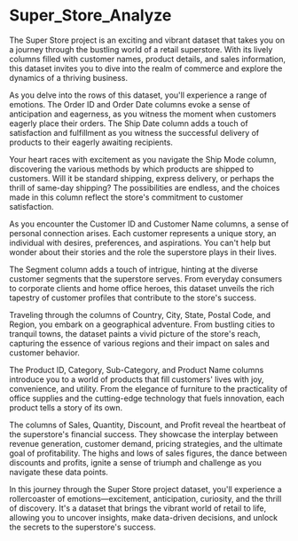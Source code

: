 # Super_Store_Analyze
The Super Store project is an exciting and vibrant dataset that takes you on a journey through the bustling world of a retail superstore. With its lively columns filled with customer names, product details, and sales information, this dataset invites you to dive into the realm of commerce and explore the dynamics of a thriving business.

As you delve into the rows of this dataset, you'll experience a range of emotions. The Order ID and Order Date columns evoke a sense of anticipation and eagerness, as you witness the moment when customers eagerly place their orders. The Ship Date column adds a touch of satisfaction and fulfillment as you witness the successful delivery of products to their eagerly awaiting recipients.

Your heart races with excitement as you navigate the Ship Mode column, discovering the various methods by which products are shipped to customers. Will it be standard shipping, express delivery, or perhaps the thrill of same-day shipping? The possibilities are endless, and the choices made in this column reflect the store's commitment to customer satisfaction.

As you encounter the Customer ID and Customer Name columns, a sense of personal connection arises. Each customer represents a unique story, an individual with desires, preferences, and aspirations. You can't help but wonder about their stories and the role the superstore plays in their lives.

The Segment column adds a touch of intrigue, hinting at the diverse customer segments that the superstore serves. From everyday consumers to corporate clients and home office heroes, this dataset unveils the rich tapestry of customer profiles that contribute to the store's success.

Traveling through the columns of Country, City, State, Postal Code, and Region, you embark on a geographical adventure. From bustling cities to tranquil towns, the dataset paints a vivid picture of the store's reach, capturing the essence of various regions and their impact on sales and customer behavior.

The Product ID, Category, Sub-Category, and Product Name columns introduce you to a world of products that fill customers' lives with joy, convenience, and utility. From the elegance of furniture to the practicality of office supplies and the cutting-edge technology that fuels innovation, each product tells a story of its own.

The columns of Sales, Quantity, Discount, and Profit reveal the heartbeat of the superstore's financial success. They showcase the interplay between revenue generation, customer demand, pricing strategies, and the ultimate goal of profitability. The highs and lows of sales figures, the dance between discounts and profits, ignite a sense of triumph and challenge as you navigate these data points.

In this journey through the Super Store project dataset, you'll experience a rollercoaster of emotions—excitement, anticipation, curiosity, and the thrill of discovery. It's a dataset that brings the vibrant world of retail to life, allowing you to uncover insights, make data-driven decisions, and unlock the secrets to the superstore's success.
